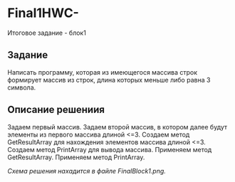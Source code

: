 # Final1HWC-
Итоговое задание - блок1
## Задание
Написать программу, которая из имеющегося массива строк формирует массив из строк, длина которых меньше либо равна 3 символа.
## Описание решениия
Задаем первый массив.
Задаем второй массив, в котором далее будут элементы из первого массива длиной <=3.
Создаем метод GetResultArray для нахождения элементов массива длиной <=3.
Создаем метод PrintArray для вывода массива.
Применяем метод GetResultArray.
Применяем метод PrintArray.

*Схема решения нахадится в файле FinalBlock1.png.*
